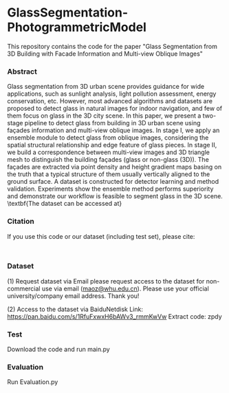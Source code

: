 # GlassSegmentation-PhotogrammetricModel
This repository contains the code for the paper "Glass Segmentation from 3D Building with Facade Information and Multi-view Oblique Images"

### Abstract
Glass segmentation from 3D urban scene provides guidance for wide applications, such as sunlight analysis, light pollution assessment, energy conservation, etc. However, most advanced algorithms and datasets are proposed to detect glass in natural images for indoor navigation, and few of them focus on glass in the 3D city scene. In this paper, we present a two-stage pipeline to detect glass from building in 3D urban scene using façades information and multi-view oblique images. In stage I, we apply an ensemble module to detect glass from oblique images, considering the spatial structural relationship and edge feature of glass pieces. In stage II, we build a correspondence between multi-view images and 3D triangle mesh to distinguish the building façades (glass or non-glass (3D)). The façades are extracted via point density and height gradient maps basing on the truth that a typical structure of them usually vertically aligned to the ground surface. A dataset is constructed for detector learning and method validation. Experiments show the ensemble method performs superiority and demonstrate our workflow is feasible to segment glass in the 3D scene. \textbf{The dataset can be accessed at}

### Citation
If you use this code or our dataset (including test set), please cite:

```


```
### Dataset
(1) Request dataset via Email 
please request access to the dataset for non-commercial use via email (maoz@whu.edu.cn). Please use your official university/company email address. Thank you!

(2) Access to the dataset via BaiduNetdisk
Link: https://pan.baidu.com/s/1RfuFxwxH6bAWv3_rmmKwVw  Extract code: zpdy

### Test
Download the code and run main.py


### Evaluation
Run Evaluation.py
